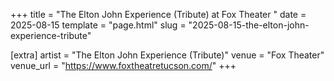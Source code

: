 +++
title = "The Elton John Experience (Tribute) at Fox Theater "
date = 2025-08-15
template = "page.html"
slug = "2025-08-15-the-elton-john-experience-tribute"

[extra]
artist = "The Elton John Experience (Tribute)"
venue = "Fox Theater"
venue_url = "https://www.foxtheatretucson.com/"
+++
